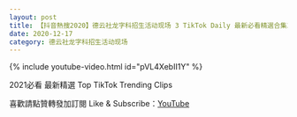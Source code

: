 ```yaml
---
layout: post
title: 【抖音熱搜2020】德云社龙字科招生活动现场 3 TikTok Daily 最新必看精選合集2020 12 17
date: 2020-12-17
category: 德云社龙字科招生活动现场
---
```


{% include youtube-video.html id="pVL4XebII1Y" %}

2021必看 最新精選 Top TikTok Trending Clips

喜歡請點贊轉發加訂閱 Like & Subscribe：[YouTube](https://www.youtube.com/channel/UCAoR7VcanIPd04uEq_GIylA/videos)

